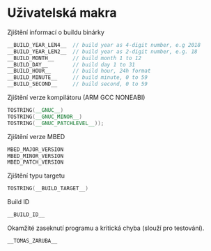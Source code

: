 # Uživatelská makra

Zjištění informací o buildu binárky

```cpp
__BUILD_YEAR_LEN4__  // build year as 4-digit number, e.g 2018
__BUILD_YEAR_LEN2__  // build year as 2-digit number, e.g. 18
__BUILD_MONTH__      // build month 1 to 12
__BUILD_DAY__        // build day 1 to 31
__BUILD_HOUR__       // build hour, 24h format
__BUILD_MINUTE__     // build minute, 0 to 59
__BUILD_SECOND__     // build second, 0 to 59
```

Zjištění verze kompilátoru \(ARM GCC NONEABI\)

```cpp
TOSTRING(__GNUC__)
TOSTRING(__GNUC_MINOR__)
TOSTRING(__GNUC_PATCHLEVEL__));
```

Zjištění verze MBED

```cpp
MBED_MAJOR_VERSION
MBED_MINOR_VERSION
MBED_PATCH_VERSION
```

Zjištění typu targetu

```cpp
TOSTRING(__BUILD_TARGET__)
```

Build ID

```cpp
__BUILD_ID__
```

Okamžité zaseknutí programu a kritická chyba \(slouží pro testování\).

```cpp
__TOMAS_ZARUBA__
```

